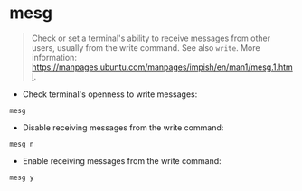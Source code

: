 # mesg

> Check or set a terminal's ability to receive messages from other users, usually from the write command.
> See also `write`.
> More information: <https://manpages.ubuntu.com/manpages/impish/en/man1/mesg.1.html>.

- Check terminal's openness to write messages:

`mesg`

- Disable receiving messages from the write command:

`mesg n`

- Enable receiving messages from the write command:

`mesg y`
